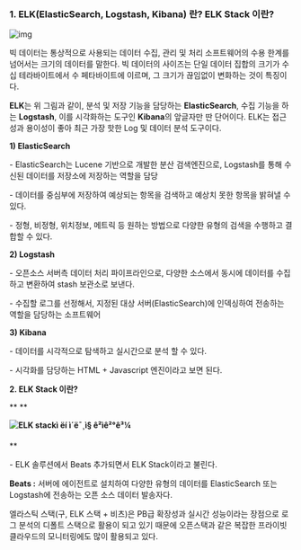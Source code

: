 ### 1. ELK(ElasticSearch, Logstash, Kibana) 란? ELK Stack 이란?

![img](https://t1.daumcdn.net/cfile/tistory/99F2914D5B80F6600F)

빅 데이터는 통상적으로 사용되는 데이터 수집, 관리 및 처리 소프트웨어의 수용 한계를 넘어서는 크기의 데이터를 말한다. 빅 데이터의 사이즈는 단일 데이터 집합의 크기가 수십 테라바이트에서 수 페타바이트에 이르며, 그 크기가 끊임없이 변화하는 것이 특징이다.

**ELK**는 위 그림과 같이, 분석 및 저장 기능을 담당하는 **ElasticSearch**, 수집 기능을 하는 **Logstash**, 이를 시각화하는 도구인 **Kibana**의 앞글자만 딴 단어이다. ELK는 접근성과 용이성이 좋아 최근 가장 핫한 Log 및 데이터 분석 도구이다.



**1) ElasticSearch**

\- ElasticSearch는 Lucene 기반으로 개발한 분산 검색엔진으로, Logstash를 통해 수신된 데이터를 저장소에 저장하는 역할을 담당

\- 데이터를 중심부에 저장하여 예상되는 항목을 검색하고 예상치 못한 항목을 밝혀낼 수 있다.

\- 정형, 비정형, 위치정보, 메트릭 등 원하는 방법으로 다양한 유형의 검색을 수행하고 결합할 수 있다.



**2) Logstash**

\- 오픈소스 서버측 데이터 처리 파이프라인으로, 다양한 소스에서 동시에 데이터를 수집하고 변환하여 stash 보관소로 보낸다.

\- 수집할 로그를 선정해서, 지정된 대상 서버(ElasticSearch)에 인덱싱하여 전송하는 역할을 담당하는 소프트웨어



**3) Kibana**

\- 데이터를 시각적으로 탐색하고 실시간으로 분석 할 수 있다.

\- 시각화를 담당하는 HTML + Javascript 엔진이라고 보면 된다.



**2. ELK Stack 이란?**

**
**


**![ELK stackì ëí ì´ë¯¸ì§ ê²ìê²°ê³¼](https://logz.io/wp-content/uploads/2018/08/image21-1024x328.png)**

**



\- ELK 솔루션에서 Beats 추가되면서 ELK Stack이라고 불린다.

**Beats :** 서버에 에이전트로 설치하여 다양한 유형의 데이터를 ElasticSearch 또는 Logstash에 전송하는 오픈 소스 데이터 발송자다.

엘라스틱 스택(구, ELK 스택 + 비츠)은 PB급 확장성과 실시간 성능이라는 장점으로 로그 분석의 디폴트 스택으로 활용이 되고 있기 때문에 오픈스택과 같은 복잡한 프라이빗 클라우드의 모니터링에도 많이 활용되고 있다.

